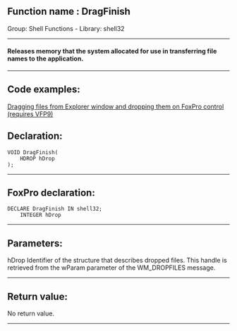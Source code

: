
## Function name : DragFinish
Group: Shell Functions - Library: shell32    
***  


#### Releases memory that the system allocated for use in transferring file names to the application.
***  


## Code examples:
[Dragging files from Explorer window and dropping them on FoxPro control (requires VFP9)](../../samples/sample_323.md)  

## Declaration:
```foxpro  
VOID DragFinish(
	HDROP hDrop
);  
```  
***  


## FoxPro declaration:
```foxpro  
DECLARE DragFinish IN shell32;
	INTEGER hDrop  
```  
***  


## Parameters:
hDrop
Identifier of the structure that describes dropped files. This handle is retrieved from the wParam parameter of the WM_DROPFILES message.   
***  


## Return value:
No return value.  
***  

